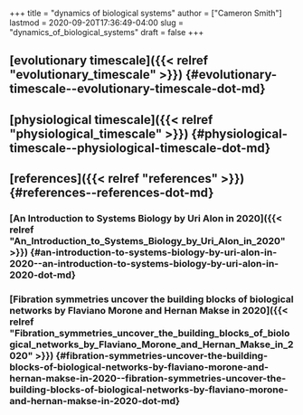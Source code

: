 +++
title = "dynamics of biological systems"
author = ["Cameron Smith"]
lastmod = 2020-09-20T17:36:49-04:00
slug = "dynamics_of_biological_systems"
draft = false
+++

## [evolutionary timescale]({{< relref "evolutionary_timescale" >}}) {#evolutionary-timescale--evolutionary-timescale-dot-md}


## [physiological timescale]({{< relref "physiological_timescale" >}}) {#physiological-timescale--physiological-timescale-dot-md}


## [references]({{< relref "references" >}}) {#references--references-dot-md}


### [An Introduction to Systems Biology by Uri Alon in 2020]({{< relref "An_Introduction_to_Systems_Biology_by_Uri_Alon_in_2020" >}}) {#an-introduction-to-systems-biology-by-uri-alon-in-2020--an-introduction-to-systems-biology-by-uri-alon-in-2020-dot-md}


### [Fibration symmetries uncover the building blocks of biological networks by Flaviano Morone and Hernan Makse in 2020]({{< relref "Fibration_symmetries_uncover_the_building_blocks_of_biological_networks_by_Flaviano_Morone_and_Hernan_Makse_in_2020" >}}) {#fibration-symmetries-uncover-the-building-blocks-of-biological-networks-by-flaviano-morone-and-hernan-makse-in-2020--fibration-symmetries-uncover-the-building-blocks-of-biological-networks-by-flaviano-morone-and-hernan-makse-in-2020-dot-md}
